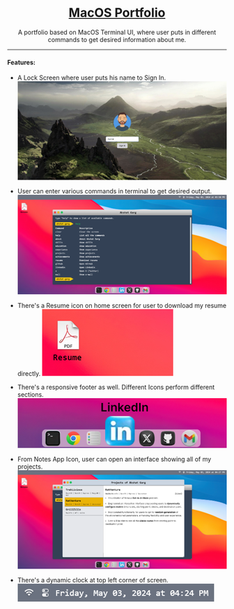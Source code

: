 <h1 align="center">
<a rel="noopener noreferrer" target="_blank" href="https://akshat-garg.com">
MacOS Portfolio
</a>
</h1>

<p align="center">
 A portfolio based on MacOS Terminal UI, where user puts in different commands to get desired information about me.
</p>

<hr />

#### Features:

- A Lock Screen where user puts his name to Sign In.
  ![Lock Screen](./snaps/lockscreen.png)

- User can enter various commands in terminal to get desired output.
  ![Home Screen](./snaps/homescreen.png)

- There's a Resume icon on home screen for user to download my resume directly.
  ![Resume](./snaps/resume.png)

- There's a responsive footer as well. Different Icons perform different sections.
  ![Footer](./snaps/footer.png)

- From Notes App Icon, user can open an interface showing all of my projects.
  ![Projects](./snaps/projects.png)

- There's a dynamic clock at top left corner of screen.
  ![Clock](./snaps/clock.png)
